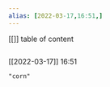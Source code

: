 ```yaml
---
alias: [2022-03-17,16:51,]
---
```

[[]]
table of content
```toc
```

[[2022-03-17]] 16:51

```query
"corn"
```